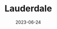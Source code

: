 ---
title: "Lauderdale"
cc-type: city
date: 2023-06-24
hashtag: lauderdale
borders:
  - Falcon Heights
  - Minneapolis
  - Roseville
  - Saint Paul
county:
  - Ramsey County
state:
  - Minnesota
tags:
  - city
  - Ramsey County
---